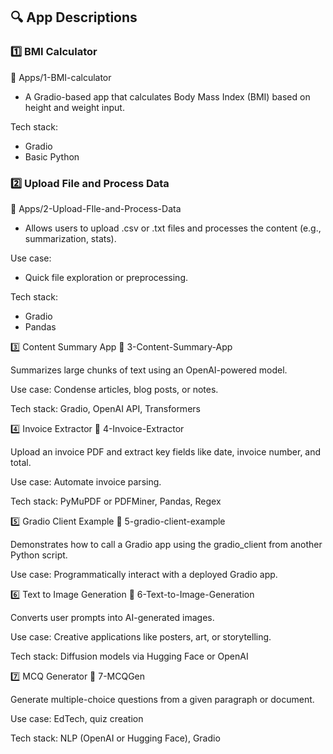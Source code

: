 ## 🔍 App Descriptions
### 1️⃣ BMI Calculator
📂 Apps/1-BMI-calculator

- A Gradio-based app that calculates Body Mass Index (BMI) based on height and weight input.

Tech stack: 
- Gradio
- Basic Python

### 2️⃣ Upload File and Process Data
📂 Apps/2-Upload-FIle-and-Process-Data

- Allows users to upload .csv or .txt files and processes the content (e.g., summarization, stats).

Use case: 
- Quick file exploration or preprocessing.

Tech stack: 
- Gradio 
- Pandas

3️⃣ Content Summary App
📂 3-Content-Summary-App

Summarizes large chunks of text using an OpenAI-powered model.

Use case: Condense articles, blog posts, or notes.

Tech stack: Gradio, OpenAI API, Transformers

4️⃣ Invoice Extractor
📂 4-Invoice-Extractor

Upload an invoice PDF and extract key fields like date, invoice number, and total.

Use case: Automate invoice parsing.

Tech stack: PyMuPDF or PDFMiner, Pandas, Regex

5️⃣ Gradio Client Example
📂 5-gradio-client-example

Demonstrates how to call a Gradio app using the gradio_client from another Python script.

Use case: Programmatically interact with a deployed Gradio app.

6️⃣ Text to Image Generation
📂 6-Text-to-Image-Generation

Converts user prompts into AI-generated images.

Use case: Creative applications like posters, art, or storytelling.

Tech stack: Diffusion models via Hugging Face or OpenAI

7️⃣ MCQ Generator
📂 7-MCQGen

Generate multiple-choice questions from a given paragraph or document.

Use case: EdTech, quiz creation

Tech stack: NLP (OpenAI or Hugging Face), Gradio
